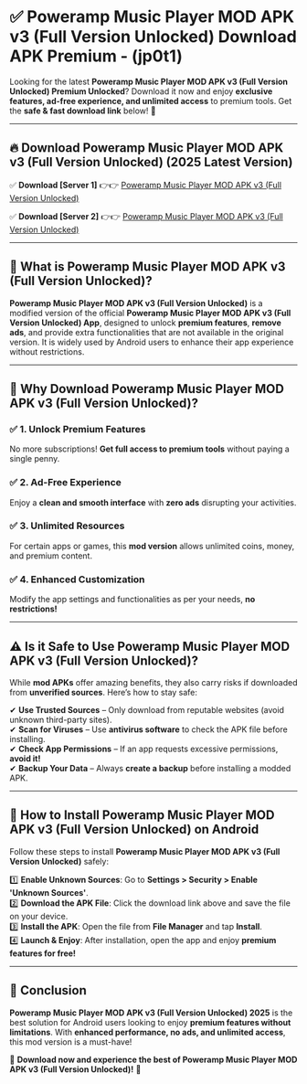
# ✅ Poweramp Music Player MOD APK v3 (Full Version Unlocked) Download APK Premium -  (jp0t1) 

Looking for the latest **Poweramp Music Player MOD APK v3 (Full Version Unlocked) Premium Unlocked**? Download it now and enjoy **exclusive features, ad-free experience, and unlimited access** to premium tools. Get the **safe & fast download link** below! 🚀

---

## 🔥 Download Poweramp Music Player MOD APK v3 (Full Version Unlocked) (2025 Latest Version)

✅ **Download [Server 1]** 👉👉 [Poweramp Music Player MOD APK v3 (Full Version Unlocked) ](https://apkcomod.com?title=Poweramp_Music_Player_MOD_APK_v3_(Full_Version_Unlocked))  

✅ **Download [Server 2]** 👉👉 [Poweramp Music Player MOD APK v3 (Full Version Unlocked) ](https://apkcomod.com?title=Poweramp_Music_Player_MOD_APK_v3_(Full_Version_Unlocked))  


---

## 📌 What is Poweramp Music Player MOD APK v3 (Full Version Unlocked)?

**Poweramp Music Player MOD APK v3 (Full Version Unlocked)** is a modified version of the official **Poweramp Music Player MOD APK v3 (Full Version Unlocked) App**, designed to unlock **premium features**, **remove ads**, and provide extra functionalities that are not available in the original version. It is widely used by Android users to enhance their app experience without restrictions.

---

## 🌟 Why Download Poweramp Music Player MOD APK v3 (Full Version Unlocked)?

### ✅ 1. Unlock Premium Features
No more subscriptions! **Get full access to premium tools** without paying a single penny.

### ✅ 2. Ad-Free Experience
Enjoy a **clean and smooth interface** with **zero ads** disrupting your activities.

### ✅ 3. Unlimited Resources
For certain apps or games, this **mod version** allows unlimited coins, money, and premium content.

### ✅ 4. Enhanced Customization
Modify the app settings and functionalities as per your needs, **no restrictions!**

---

## ⚠️ Is it Safe to Use Poweramp Music Player MOD APK v3 (Full Version Unlocked)?

While **mod APKs** offer amazing benefits, they also carry risks if downloaded from **unverified sources**. Here’s how to stay safe:

✔ **Use Trusted Sources** – Only download from reputable websites (avoid unknown third-party sites).  
✔ **Scan for Viruses** – Use **antivirus software** to check the APK file before installing.  
✔ **Check App Permissions** – If an app requests excessive permissions, **avoid it!**  
✔ **Backup Your Data** – Always **create a backup** before installing a modded APK.

---

## 📲 How to Install Poweramp Music Player MOD APK v3 (Full Version Unlocked) on Android

Follow these steps to install **Poweramp Music Player MOD APK v3 (Full Version Unlocked)** safely:

1️⃣ **Enable Unknown Sources**: Go to **Settings > Security > Enable 'Unknown Sources'**.  
2️⃣ **Download the APK File**: Click the download link above and save the file on your device.  
3️⃣ **Install the APK**: Open the file from **File Manager** and tap **Install**.  
4️⃣ **Launch & Enjoy**: After installation, open the app and enjoy **premium features for free!**

---

## 🚀 Conclusion

**Poweramp Music Player MOD APK v3 (Full Version Unlocked) 2025** is the best solution for Android users looking to enjoy **premium features without limitations**. With **enhanced performance, no ads, and unlimited access**, this mod version is a must-have!

🔻 **Download now and experience the best of Poweramp Music Player MOD APK v3 (Full Version Unlocked)!** 🔻

